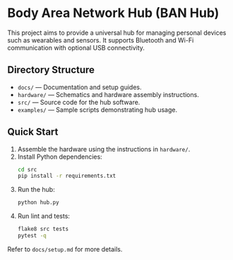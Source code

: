 # Body Area Network Hub (BAN Hub)

This project aims to provide a universal hub for managing personal devices such as wearables and sensors. It supports Bluetooth and Wi-Fi communication with optional USB connectivity.

## Directory Structure

- `docs/` — Documentation and setup guides.
- `hardware/` — Schematics and hardware assembly instructions.
- `src/` — Source code for the hub software.
- `examples/` — Sample scripts demonstrating hub usage.

## Quick Start

1. Assemble the hardware using the instructions in `hardware/`.
2. Install Python dependencies:
   ```bash
   cd src
   pip install -r requirements.txt
   ```
3. Run the hub:
   ```bash
   python hub.py
   ```
4. Run lint and tests:
   ```bash
   flake8 src tests
   pytest -q
   ```

Refer to `docs/setup.md` for more details.
